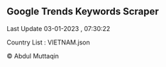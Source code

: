

## Google Trends Keywords Scraper 
 
Last Update 03-01-2023 , 07:30:22

Country List :
VIETNAM.json



© Abdul Muttaqin 
